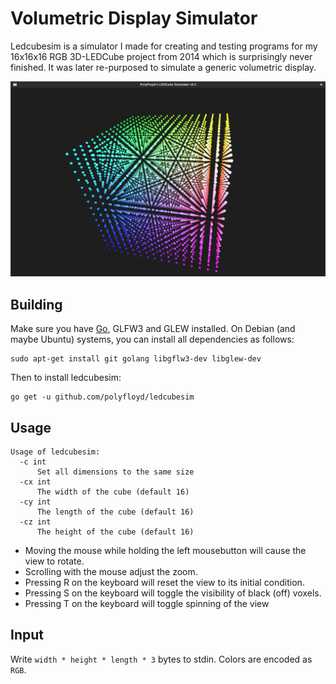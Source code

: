 Volumetric Display Simulator
============================

Ledcubesim is a simulator I made for creating and testing programs for my
16x16x16 RGB 3D-LEDCube project from 2014 which is surprisingly never finished.
It was later re-purposed to simulate a generic volumetric display.

![Screenshot](screenshots/screenshot.png)

## Building
Make sure you have [Go](http://golang.org/dl), GLFW3 and GLEW installed.
On Debian (and maybe Ubuntu) systems, you can install all dependencies as follows:
```
sudo apt-get install git golang libgflw3-dev libglew-dev
```
Then to install ledcubesim:
```
go get -u github.com/polyfloyd/ledcubesim
```

## Usage
```
Usage of ledcubesim:
  -c int
      Set all dimensions to the same size
  -cx int
      The width of the cube (default 16)
  -cy int
      The length of the cube (default 16)
  -cz int
      The height of the cube (default 16)
```

* Moving the mouse while holding the left mousebutton will cause the view to rotate.
* Scrolling with the mouse adjust the zoom.
* Pressing R on the keyboard will reset the view to its initial condition.
* Pressing S on the keyboard will toggle the visibility of black (off) voxels.
* Pressing T on the keyboard will toggle spinning of the view

## Input
Write `width * height * length * 3` bytes to stdin. Colors are encoded as
`RGB`.
